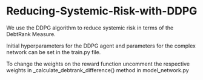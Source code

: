 # Reducing-Systemic-Risk-with-DDPG

We use the DDPG algorithm to reduce systemic risk in terms of the DebtRank Measure.

Initial hyperparameters for the DDPG agent and parameters for the complex network can be set in the train.py file.

To change the weights on the reward function uncomment the respective weights in _calculate_debtrank_difference() method in model_network.py
